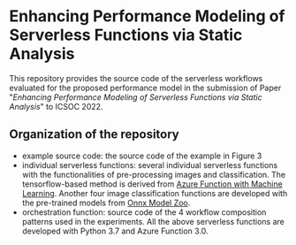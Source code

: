 # Enhancing Performance Modeling of Serverless Functions via Static Analysis
This repository provides the source code of the serverless workflows evaluated for the proposed performance model in the submission of Paper "*Enhancing Performance Modeling of Serverless Functions via Static Analysis*" to ICSOC 2022.
## Organization of the repository
- example source code: the source code of the example in Figure 3
- individual serverless functions: several individual serverless functions with the functionalities of pre-processing images and classification. The tensorflow-based method is derived from [Azure Function with Machine Learning](https://docs.microsoft.com/en-us/azure/azure-functions/functions-machine-learning-tensorflow?tabs=bash). Another four image classification functions are developed with the pre-trained models from [Onnx Model Zoo](https://github.com/onnx/models).
- orchestration function: source code of the 4 workflow composition patterns used in the experiments.
All the above serverless functions are developed with Python 3.7 and Azure Function 3.0.
